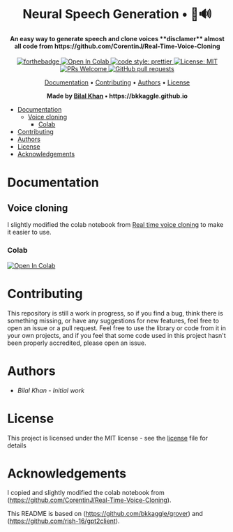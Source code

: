 <h1 align='center'>
    Neural Speech Generation • 🤖🔊
</h1>

<h4 align='center'>
    An easy way to generate speech and clone voices **disclamer** almost all code from https://github.com/CorentinJ/Real-Time-Voice-Cloning
</h4>

<p align='center'>
    <a href="https://forthebadge.com">
        <img src="https://forthebadge.com/images/badges/made-with-python.svg" alt="forthebadge">
    </a>
    <!-- fix -->
    <a href="https://colab.research.google.com/github/bkkaggle/grover/blob/master/grover.ipynb">
        <img src="https://colab.research.google.com/assets/colab-badge.svg" alt="Open In Colab" />
    </a>
    <a href="https://github.com/prettier/prettier">
        <img src="https://img.shields.io/badge/code_style-prettier-ff69b4.svg?style=flat-square" alt="code style: prettier" />
    </a>
    <a href="https://opensource.org/licenses/MIT">
        <img src="https://img.shields.io/badge/License-MIT-yellow.svg" alt="License: MIT">
    </a>
    <a href="http://makeapullrequest.com">
        <img src="https://img.shields.io/badge/PRs-welcome-brightgreen.svg?style=flat-square" alt="PRs Welcome">
    </a>
    <a href="https://github.com/bkkaggle/speech_generation/pulls">
        <img alt="GitHub pull requests" src="https://img.shields.io/github/issues-pr/bkkaggle/speech_generation">
    </a>

</p>

<p align='center'>
    <a href='#documentation'>Documentation</a> •
    <a href='#contributing'>Contributing</a> •
    <a href='#authors'>Authors</a> •
    <a href='#license'>License</a>
</p>

<p align='center'><strong>Made by <a href='https://github.com/bkkaggle'>Bilal Khan</a> • https://bkkaggle.github.io</strong></p>

<!-- START doctoc generated TOC please keep comment here to allow auto update -->
<!-- DON'T EDIT THIS SECTION, INSTEAD RE-RUN doctoc TO UPDATE -->

-   [Documentation](#documentation)
    -   [Voice cloning](#voice-cloning)
        -   [Colab](#colab)
-   [Contributing](#contributing)
-   [Authors](#authors)
-   [License](#license)
-   [Acknowledgements](#acknowledgements)

<!-- END doctoc generated TOC please keep comment here to allow auto update -->

# Documentation

## Voice cloning

I slightly modified the colab notebook from [Real time voice cloning](https://github.com/CorentinJ/Real-Time-Voice-Cloning) to make it easier to use.

### Colab

<a href="https://colab.research.google.com/github/bkkaggle/speech_generation/blob/master/voice_cloning.ipynb">
    <img src="https://colab.research.google.com/assets/colab-badge.svg" alt="Open In Colab" />
</a>

# Contributing

This repository is still a work in progress, so if you find a bug, think there is something missing, or have any suggestions for new features, feel free to open an issue or a pull request. Feel free to use the library or code from it in your own projects, and if you feel that some code used in this project hasn't been properly accredited, please open an issue.

# Authors

-   _Bilal Khan_ - _Initial work_

# License

This project is licensed under the MIT license - see the [license](LICENSE) file for details

# Acknowledgements

I copied and slightly modified the colab notebook from (https://github.com/CorentinJ/Real-Time-Voice-Cloning).

This README is based on (https://github.com/bkkaggle/grover) and (https://github.com/rish-16/gpt2client).
